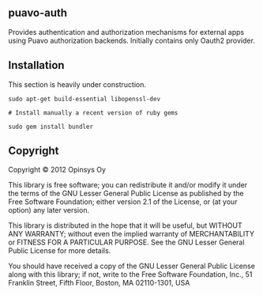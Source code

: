 ## puavo-auth

Provides authentication and authorization mechanisms for external apps using Puavo authorization backends. Initially contains only Oauth2 provider.

## Installation

This section is heavily under construction.

    sudo apt-get build-essential libopenssl-dev 

    # Install manually a recent version of ruby gems

    sudo gem install bundler


## Copyright

Copyright © 2012 Opinsys Oy

This library is free software; you can redistribute it and/or modify it under the terms of the GNU Lesser General Public License as published by the Free Software Foundation; either version 2.1 of the License, or (at your option) any later version.

This library is distributed in the hope that it will be useful, but WITHOUT ANY WARRANTY; without even the implied warranty of MERCHANTABILITY or FITNESS FOR A PARTICULAR PURPOSE. See the GNU Lesser General Public License for more details.

You should have received a copy of the GNU Lesser General Public License along with this library; if not, write to the Free Software Foundation, Inc., 51 Franklin Street, Fifth Floor, Boston, MA 02110-1301, USA
